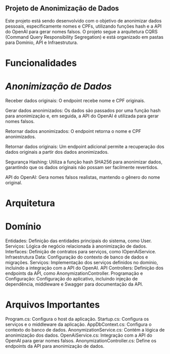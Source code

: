 ## Projeto de Anonimização de Dados
Este projeto está sendo desenvolvido com o objetivo de anonimizar dados pessoais, especificamente nomes e CPFs, utilizando funções hash e a API do OpenAI para gerar nomes falsos. O projeto segue a arquitetura CQRS (Command Query Responsibility Segregation) e está organizado em pastas para Domínio, API e Infraestrutura.

# Funcionalidades

# *Anonimização de Dados*

 Receber dados originais: O endpoint recebe nome e CPF originais.

 Gerar dados anonimizados: Os dados são passados por uma função hash para anonimização e, em seguida, a API do OpenAI é utilizada para gerar nomes falsos.

Retornar dados anonimizados: O endpoint retorna o nome e CPF anonimizados.

Retornar dados originais: Um endpoint adicional permite a recuperação dos dados originais a partir dos dados anonimizados.

Segurança
Hashing: Utiliza a função hash SHA256 para anonimizar dados, garantindo que os dados originais não possam ser facilmente revertidos.

API do OpenAI: Gera nomes falsos realistas, mantendo o gênero do nome original.

# Arquitetura
# Domínio
Entidades: Definição das entidades principais do sistema, como User.
Serviços: Lógica de negócio relacionada à anonimização de dados.
Interfaces: Definição de contratos para serviços, como IOpenAiService.
Infraestrutura
Data: Configuração do contexto de banco de dados e migrações.
Serviços: Implementação dos serviços definidos no domínio, incluindo a integração com a API do OpenAI.
API
Controllers: Definição dos endpoints da API, como AnonymizationController.
Programação e Configuração: Configuração do aplicativo, incluindo injeção de dependência, middleware e Swagger para documentação da API.

# Arquivos Importantes
Program.cs: Configura o host da aplicação.
Startup.cs: Configura os serviços e o middleware da aplicação.
AppDbContext.cs: Configura o contexto do banco de dados.
AnonymizationService.cs: Contém a lógica de anonimização dos dados.
OpenAiService.cs: Integração com a API do OpenAI para gerar nomes falsos.
AnonymizationController.cs: Define os endpoints da API para anonimização de dados.
